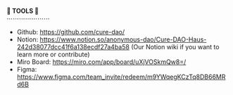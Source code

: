 **:link:  TOOLS  :link:**\
⋯⋯⋯⋯⋯⋯⋯
- Github: <https://github.com/cure-dao/>
- Notion: <https://www.notion.so/anonymous-dao/Cure-DAO-Haus-242d38077dcc41f6a138ecdf27a4ba58> (Our Notion wiki if you 
  want to learn more or contribute)
- Miro Board: <https://miro.com/app/board/uXjVOSkmQw8=/>
- Figma: <https://www.figma.com/team_invite/redeem/m9YWqegKCzTq8DB66MRd6B>
